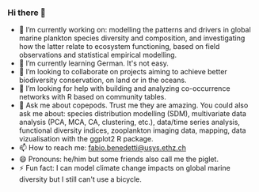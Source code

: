 ### Hi there 👋
 - 🔭 I’m currently working on: modelling the patterns and drivers in global marine plankton species diversity and composition, and investigating how the latter relate to ecosystem functioning, based on field observations and statistical empirical modelling.
 - 🌱 I’m currently learning German. It's not easy.
 - 👯 I’m looking to collaborate on projects aiming to achieve better biodiversity conservation, on land or in the oceans.
 - 🤔 I’m looking for help with building and analyzing co-occurrence networks with R based on community tables.
 - 💬 Ask me about copepods. Trust me they are amazing. You could also ask me about: species distribution modelling (SDM), multivariate data analysis (PCA, MCA, CA, clustering, etc.), data/time series analysis, functional diversity indices, zooplankton imaging data, mapping, data vizualisation with the ggplot2 R package.
 - 📫 How to reach me: fabio.benedetti@usys.ethz.ch 
 - 😄 Pronouns: he/him but some friends also call me the piglet.
 - ⚡ Fun fact: I can model climate change impacts on global marine diversity but I still can't use a bicycle.
